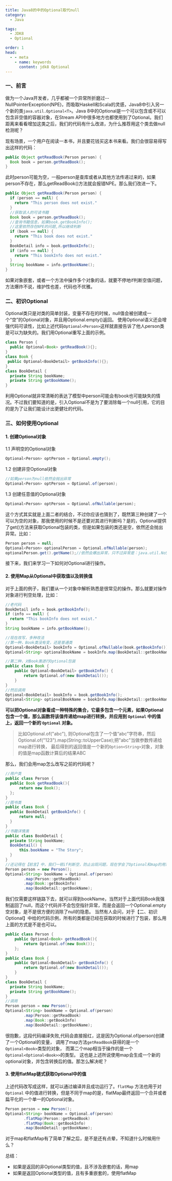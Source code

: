 ```yaml
---
title: Java8的中的Optional取代null
category:
  - Java

tags:
  - JDK8
  - Optional

order: 1
head:
  - - meta
    - name: keywords
      content: jdk8 Optional
---
```


### 一、前言

做为一个Java开发者，几乎都被一个异常所折磨过--NullPointerException(NPE)，而吸取Haskell和Scala的灵感，Java8中引入另一个新的类`java.util.Optional<T>`。Java 8中的Optional是一个可以包含或不可以包含非空值的容器对象，在Stream API中很多地方也都使用到了Optional。我们距离来看看增加这类之后，我们的代码有什么改进，为什么推荐用这个类去做null检测呢？

现有场景，一个用户在阅读一本书，并且要花钱买这本书来看。我们会很容易得写出这样的代码：

```java
public Object getReadBook(Person person) {
  Book book = person.getReadBook();
}
```

此时person可能为空，一般person是查库或者从其他方法传递过来的，如果person不存在，那么getReadBook()方法就会报错NPE。那么我们改进一下。

```java
public Object getReadBook(Person person) {
  if (person == null) {
    return "This person does not exist."
  }
  //获取该人的可读书籍
  Book book = person.getReadBook();
  //查询书籍信息，如果book.getBookInfo();
  //这里依然存在NPE的问题,所以继续判断
  if (book == null) {
    return "This book does not exist."
  }
  BookDetail info = book.getBookInfo();
  if (info == null) {
    return "This bookInfo does not exist."
  }
  String bookName = info.getBookName();
}
```

如果对象嵌套，或者一个方法中操作多个对象的话，就要不停地if判断空值问题，方法爆炸不说，维护性也差，代码也不优雅。

### 二、初识Optional

Optional类只是对类的简单封装，变量不存在的时候，null值会被创建成一个“空”的Optional对象，并且用Optional.empty()返回。
使用Optional语义还会增强代码可读性，比如上述代码`Optional<Person>`这样就直接告诉了他人person类是可以为缺失的。我们用Optional重写上面的示例。

```java
class Person {
  public Optional<Book> getReadBook(){};
}
class Book {
 public Optional<BookDetail> getBookInfo(){};
}
class BookDetail {
  private String bookName;
  private String getBookName();
}
```

利用Optional就非常清晰的表达了模型中person可能会有book也可能缺失的情况。不过我们要知道的是，引入Optional不是为了要消除每一个null引用，它的目的是为了让我们能设计出更健壮的代码。

### 三、如何使用Optional

#### 1. 创建Optional对象

1.1 声明空的Optional对象

```java
Optional<Person> optPerson = Optional.empty();
```

1.2 创建非空Optional对象

```java
//如果person为null依然会抛出异常
Optional<Person> optPerson = Optional.of(person);
```

1.3 创建任意值的Optional对象

```java
Optional<Person> optPerson = Optional.ofNullable(person);
```

这个方式其实就是上面二者的结合，不过你应该也猜到了，既然第三种创建了一个可以为空的对象，那我使用的时候不是还要对其进行判断吗？是的，Optional提供了get()方法来获取Optional包装的类，但是如果包装的类还是空，依然还会抛出异常。比如：

```java
Person person = null;
Optional<Person> optionalPerson = Optional.ofNullable(person);
optionalPerson.get().getName();//依然会爆出异常，只不过异常是：java.util.NoSuchElementException: No value present
```

接下来，我们来学习一下如何对Optional进行操作。

#### 2. 使用Map从Optional中获取值以及转换值

对于上面的例子，我们要从一个对象中解析熟悉是很常见的操作。那么就要对操作对象进行判空处理，比如：

```java
//老代码
BookDetail info = book.getBookInfo();
if (info == null) {
  return "This bookInfo does not exist."
}
String bookName = info.getBookName();

//现在改写，多种改法
//第一种，Book类没有变，还是普通类
Optional<BookDetail> bookInfo = Optional.ofNullable(book.getBookInfo());
Optional<String> optionalBookName = bookInfo.map(BookDetail::getBookName);

//第二种，对Book类进行Optional包装
public class Book {
    public Optional<BookDetail> getBookInfo() {
        return Optional.of(new BookDetail());
    }
}
//然后调用
Optional<BookDetail> bookInfo = book.getBookInfo();
Optional<String> optionalBookName = bookInfo.map(BookDetail::getBookName);
```

**可以把Optional对象看成一种特殊的集合，它最多包含一个元素，如果Optional包含一个值，那么函数将该值传递给map进行转换，并应用到 `Optional` 中的值上，返回一个新的 `Optional` 对象。**

> 比如Optional.of("abc"), 则Optional包含了一个值“abc”字符串，然后Optional.of("123").map(String::toUpperCase);把"abc"当做参数传递给map进行转换，
> 最后得到的返回值是一个新的`Option<String>`对象，对象的值是map函数计算后的结果ABC

那么，我们会用map怎么改写之前的代码呢？

```java
//用户类
public class Person {
  public Book getReadBook(){
      return new Book();
  };
}
//图书类
public class Book {
  public BookDetail getBookInfo() {
      return null;
  }
}
//书籍详情类
public class BookDetail {
  private String bookName;
  BookDetail() {
      this.bookName = "The Story";
  }
}
//还记得在【前言】中，我们一顿if判断空，防止出现问题，现在学会了Optional和map的用法
Person person = new Person();
Optional<String> bookName = Optional.of(person)
        .map(Person::getReadBook)
        .map(Book::getBookInfo)
        .map(BookDetail::getBookName);
```

我们仅需要这样链路下去，就可以得到bookName，当然对于上面代码Book我强制返回了null，而这个代码并不会包空指针异常，而是会返回一个Optional.empty空对象，是不是很方便的消除了null的隐患。
当然有人会问，对于【二、初识Optional】中给的代码示例，所有的类都是已经在获取的时候进行了包装，那么用上面的方式是不是也可以。

```java
public class Person {
    public Optional<Book> getReadBook(){
        return Optional.of(new Book());
    };
}
public class Book {
    public Optional<BookDetail> getBookInfo() {
        return Optional.of(new BookDetail());
    }
}
class BookDetail {
  private String bookName;
  private String getBookName();
}
//调用
Person person = new Person();
Optional<String> bookName = Optional.of(person)
        .map(Person::getReadBook)
        .map(Book::getBookInfo)
        .map(BookDetail::getBookName);
```

很抱歉，这段代码编译失败,代码会直接报红，这是因为Optional.of(person)创建了一个Optional的变量，
调用了map方法`getReadBook`获得的是一个`Optional<Book>`类型的对象， 而第二个map相当于操作的是一个`Optional<Optional<Book>>`的类型。
这也是上述所说使用map会生成一个新的optional对象，并包含转换后的值。那怎么解决呢？

#### 3. 使用flatMap链式获取Optional中的值

上述代码改写成这样，就可以通过编译并且成功运行了。`flatMap` 方法也用于对 `Optional` 中的值进行转换，但是不同于map的是，flatMap最终返回一个合并或者扁平化的一个单一的Optional对象。

```java
Person person = new Person();
Optional<String> bookName = Optional.of(person)
        .flatMap(Person::getReadBook)
        .flatMap(Book::getBookInfo)
        .map(BookDetail::getBookName);
```

对于map和flatMap有了简单了解之后，是不是还有点晕，不知道什么时候用什么？

总结：

- 如果是返回的非Optional类型的值，且不涉及嵌套的话，用map
- 如果是返回Optional类型的值，且有多重嵌套的，使用flatMap













